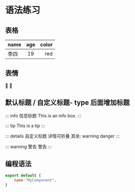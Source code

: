 # 语法练习

## 表格
| name | age   | color |
| ---- | :---: | ----: |
| 李四 | 19    | red   |

## 表情
:tada: :100:

## 默认标题 / 自定义标题- type 后面增加标题

::: info 
信息标题 This is an info box.
:::

::: tip
This is a tip
:::

::: details 自定义标题
详情可折叠
其余: warning danger
:::

::: warning 警告
警告
:::

## 编程语法
```js
export default {
    name:"MyComponent",
}
```